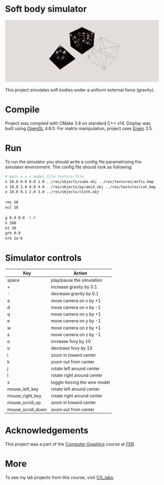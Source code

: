 # Soft body simulator
![Example image](res/example.png)

This project simulates soft bodies under a uniform external force (gravity).

# Compile
Project was compiled with CMake 3.8 on standard C++ v14. Display was built using [OpenGL](https://www.opengl.org/) 4.6.0. For matrix 
manipulation, 
project uses [Eigen](http://eigen.tuxfamily.org/index.php?title=Main_Page) 3.5.

# Run
To run the simulator you should write a config file parametrising the simulator environment. The config file should 
look as following:

```bash
# mass x y z model_file texture_file
o 10.0 0.0 0.0 1.0 ../res/objects/cube.obj ../res/textures/anfis.bmp    # Define objects and their parameters 
o 10.0 2.0 0.0 4.0 ../res/objects/pyramid.obj ../res/textures/cat.bmp   # (texutre is optional, but leave an '_')
o 10.0 0.1 2.0 3.0 ../res/objects/cloth.obj

rms 50                                                                  # Refresh rate (ms)
eul 10                                                                  # Euler iterations between draws

g 0.0 0.0 -5.0                                                          # Gravity vector
k 200                                                                   # Global spring constant
kt 30                                                                   # Global spring velocity decay
grb 0.9                                                                 # Ground rebound coef
orb 1e-6                                                                # Global object rebound coef

```

# Simulator controls
| Key | Action |
| --- | --- |
| space | play/pause the simulation |
| + | increase gravity by 0.1 |
| - | decrease gravity by 0.1 |
| a | move camera on x by +1 |
| d | move camera on x by -1 |
| q | move camera on y by +1 |
| e | move camera on y by -1 |
| w | move camera on z by +1 |
| s | move camera on z by -1 |
| o | increase fovy by 10 |
| u | decrease fovy by 10 |
| i | zoom in toward center |
| k | zoom out from center |
| j | rotate left around center |
| l | rotate right around center |
| x | toggle forcing the wire model |
| mouse_left_key | rotate left around center |
| mouse_right_key | rotate right around center |
| mouse_scroll_up | zoom in toward center |
| mouse_scroll_down | zoom out from center | 

# Acknowledgements

This project was a part of the [Computer Graphics](https://www.fer.unizg.hr/en/course/comgra_a) course at 
[FER](https://www.fer.unizg.hr/en).

# More
To see my lab projects from this course, visit [CG_labs](https://github.com/lirfu/CG_labs).